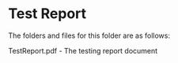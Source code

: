 # Test Report

The folders and files for this folder are as follows:

TestReport.pdf - The testing report document
